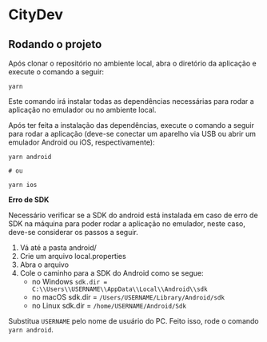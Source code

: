 # CityDev

## Rodando o projeto

Após clonar o repositório no ambiente local, abra o diretório da aplicação e execute o comando a seguir:

```shell
yarn
```

Este comando irá instalar todas as dependências necessárias para rodar a aplicação no emulador ou no ambiente local.

Após ter feita a instalação das dependências, execute o comando a seguir para rodar a aplicação (deve-se conectar um aparelho via USB ou abrir um emulador Android ou iOS, respectivamente):

```shell
yarn android

# ou

yarn ios
```

**Erro de SDK**

Necessário verificar se a SDK do android está instalada em caso de erro de SDK na máquina para poder rodar a aplicação no emulador, neste caso, deve-se considerar os passos a seguir.

1. Vá até a pasta android/
1. Crie um arquivo local.properties
1. Abra o arquivo
1. Cole o caminho para a SDK do Android como se segue:
   - no Windows `sdk.dir = C:\\Users\\USERNAME\\AppData\\Local\\Android\\sdk`
   - no macOS sdk.dir = `/Users/USERNAME/Library/Android/sdk`
   - no Linux sdk.dir = `/home/USERNAME/Android/Sdk`

Substitua `USERNAME` pelo nome de usuário do PC. Feito isso, rode o comando `yarn android`.
